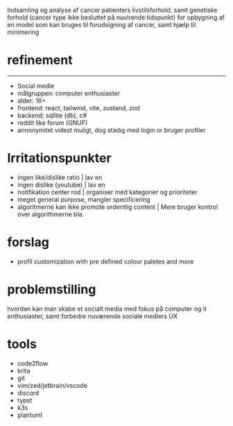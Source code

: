 Indsamling og analyse af cancer patienters livstilsforhold, samt genetiske forhold (cancer type ikke besluttet på nuvlrende tidspunkt) for opbygning af en model som kan bruges til forudsigning af cancer, samt hjælp til minimering

# refinement
-------------------
- Social medie
- målgruppen: computer enthusiaster
- alder: 16+
- frontend: react, tailwind, vite, zustand, zod
- backend; sqllite (db), c#
- reddit like forum (GNUF)
- annonymitet videst muligt, dog stadig med login or bruger profiler

# Irritationspunkter
- ingen like/dislike ratio | lav en
- ingen dislike (youtube) | lav en
- notifikation center rod | organiser med kategorier og prioriteter
- meget general purpose, mangler specificering
- algoritmerne kan ikke promote ordentlig content | Mere bruger kontrol over algorithmerne bla.

# forslag
- profil customization with pre defined colour paletes and more

# problemstilling
hvordan kan man skabe et socialt media med fokus på computer og it enthusiaster, samt forbedre nuværende sociale mediers UX

# tools
- code2flow
- krita
- git
- vim/zed/jetbrain/vscode
- discord
- typst
- k3s
- plantuml
